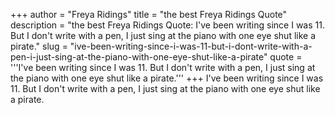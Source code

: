 +++
author = "Freya Ridings"
title = "the best Freya Ridings Quote"
description = "the best Freya Ridings Quote: I've been writing since I was 11. But I don't write with a pen, I just sing at the piano with one eye shut like a pirate."
slug = "ive-been-writing-since-i-was-11-but-i-dont-write-with-a-pen-i-just-sing-at-the-piano-with-one-eye-shut-like-a-pirate"
quote = '''I've been writing since I was 11. But I don't write with a pen, I just sing at the piano with one eye shut like a pirate.'''
+++
I've been writing since I was 11. But I don't write with a pen, I just sing at the piano with one eye shut like a pirate.
